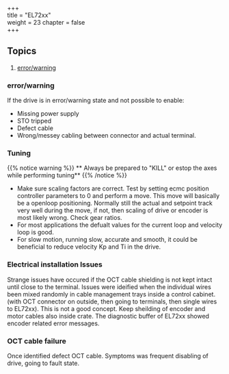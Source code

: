 +++  
title = "EL72xx"   
weight = 23
chapter = false  
+++

## Topics
1. [error/warning](#error/warning)

### error/warning
If the drive is in error/warning state and not possible to enable:
* Missing power supply
* STO tripped
* Defect cable
* Wrong/messey cabling between connector and actual terminal.

### Tuning

{{% notice warning %}}
** Always be prepared to "KILL" or estop the axes while performing tuning**
{{% /notice %}}

* Make sure scaling factors are correct. Test by setting ecmc position controller parameters to 0 and perform a move. This move will basically be a openloop positioning. Normally still the actual and setpoint track very well during the move, if not, then scaling of drive or encoder is most likely wrong. Check gear ratios.
* For most applications the defualt values for the current loop and velocity loop is good.
* For slow motion, running slow, accurate and smooth, it could be beneficial to reduce velocity Kp and Ti in the drive.

### Electrical installation Issues
Strange issues have occured if the OCT cable shielding is not kept intact until close to the terminal. Issues were ideified when the individual wires been mixed randomly in cable management trays inside a control cabinet. (with OCT connector on outside, then going to terminals, then single wires to EL72xx). This is not a good concept. Keep sheilding of encoder and motor cables also inside crate. 
The diagnostic buffer of EL72xx showed encoder related error messages.


### OCT cable failure
Once identified defect OCT cable. Symptoms was frequent disabling of drive, going to fault state.
